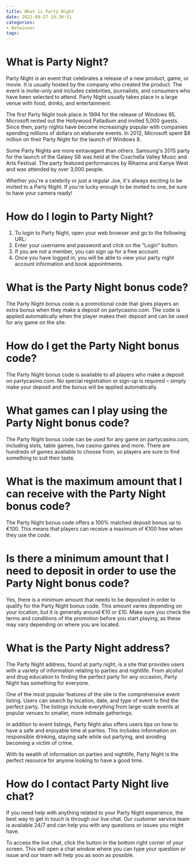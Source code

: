 ```yaml
---
title: What is Party Night
date: 2022-09-27 19:30:51
categories:
- Betwinner
tags:
---
```



#  What is Party Night?

Party Night is an event that celebrates a release of a new product, game, or movie. It is usually hosted by the company who created the product. The event is invite-only and includes celebrities, journalists, and consumers who have been selected to attend. Party Night usually takes place in a large venue with food, drinks, and entertainment.

The first Party Night took place in 1994 for the release of Windows 95. Microsoft rented out the Hollywood Palladium and invited 5,000 guests. Since then, party nights have become increasingly popular with companies spending millions of dollars on elaborate events. In 2012, Microsoft spent $8 million on their Party Night for the launch of Windows 8.

Some Party Nights are more extravagant than others. Samsung's 2015 party for the launch of the Galaxy S6 was held at the Coachella Valley Music and Arts Festival. The party featured performances by Rihanna and Kanye West and was attended by over 3,000 people.

Whether you're a celebrity or just a regular Joe, it's always exciting to be invited to a Party Night. If you're lucky enough to be invited to one, be sure to have your camera ready!

#  How do I login to Party Night?

1. To login to Party Night, open your web browser and go to the following URL:
2. Enter your username and password and click on the "Login" button.
3. If you are not a member, you can sign up for a free account.
4. Once you have logged in, you will be able to view your party night account information and book appointments.

#  What is the Party Night bonus code?

The Party Night bonus code is a promotional code that gives players an extra bonus when they make a deposit on partycasino.com. The code is applied automatically when the player makes their deposit and can be used for any game on the site.

# How do I get the Party Night bonus code?

The Party Night bonus code is available to all players who make a deposit on partycasino.com. No special registration or sign-up is required – simply make your deposit and the bonus will be applied automatically.

# What games can I play using the Party Night bonus code?

The Party Night bonus code can be used for any game on partycasino.com, including slots, table games, live casino games and more. There are hundreds of games available to choose from, so players are sure to find something to suit their taste.

# What is the maximum amount that I can receive with the Party Night bonus code?

The Party Night bonus code offers a 100% matched deposit bonus up to €100. This means that players can receive a maximum of €100 free when they use the code.

# Is there a minimum amount that I need to deposit in order to use the Party Night bonus code?

Yes, there is a minimum amount that needs to be deposited in order to qualify for the Party Night bonus code. This amount varies depending on your location, but it is generally around €10 or £10. Make sure you check the terms and conditions of the promotion before you start playing, as these may vary depending on where you are located.

#  What is the Party Night address?

The Party Night address, found at party.night, is a site that provides users with a variety of information relating to parties and nightlife. From alcohol and drug education to finding the perfect party for any occasion, Party Night has something for everyone.

One of the most popular features of the site is the comprehensive event listing. Users can search by location, date, and type of event to find the perfect party. The listings include everything from large-scale events at popular venues to smaller, more intimate gatherings.

In addition to event listings, Party Night also offers users tips on how to have a safe and enjoyable time at parties. This includes information on responsible drinking, staying safe while out partying, and avoiding becoming a victim of crime.

With its wealth of information on parties and nightlife, Party Night is the perfect resource for anyone looking to have a good time.

#  How do I contact Party Night live chat?

If you need help with anything related to your Party Night experience, the best way to get in touch is through our live chat. Our customer service team is available 24/7 and can help you with any questions or issues you might have.

To access the live chat, click the button in the bottom right corner of your screen. This will open a chat window where you can type your question or issue and our team will help you as soon as possible.